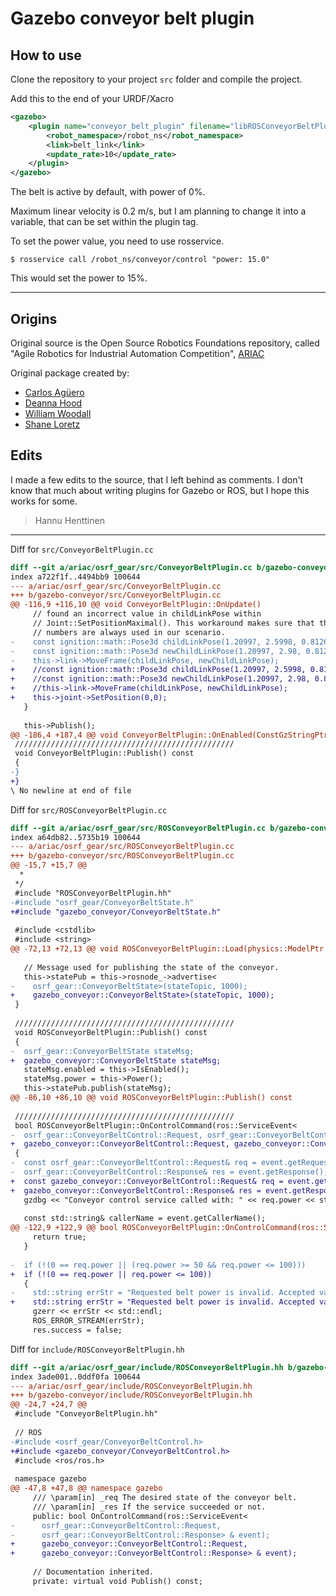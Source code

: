# Gazebo conveyor belt plugin

## How to use

Clone the repository to your project `src` folder and compile the project.

Add this to the end of your URDF/Xacro

```xml
<gazebo>
    <plugin name="conveyor_belt_plugin" filename="libROSConveyorBeltPlugin.so">
        <robot_namespace>/robot_ns</robot_namespace>
        <link>belt_link</link>
        <update_rate>10</update_rate>
    </plugin>
</gazebo>
```

The belt is active by default, with power of 0%. 

Maximum linear velocity is 0.2 m/s, but I am planning to change it into a variable, that can be set within the plugin tag.

To set the power value, you need to use rosservice.

`$ rosservice call /robot_ns/conveyor/control "power: 15.0"`

This would set the power to 15%.

---

## Origins

Original source is the Open Source Robotics Foundations repository, called "Agile Robotics for Industrial Automation Competition", [ARIAC](https://bitbucket.org/osrf/ariac/src/master/)

Original package created by:

- [Carlos Agüero](https://github.com/caguero)
- [Deanna Hood](https://github.com/dhood)
- [William Woodall](https://github.com/wjwwood)
- [Shane Loretz](https://github.com/sloretz)

## Edits

I made a few edits to the source, that I left behind as comments. I don't know that much about writing plugins for Gazebo or ROS, but I hope this works for some.

> Hannu Henttinen

---

Diff for `src/ConveyorBeltPlugin.cc`

```diff
diff --git a/ariac/osrf_gear/src/ConveyorBeltPlugin.cc b/gazebo-conveyor/src/ConveyorBeltPlugin.cc
index a722f1f..4494bb9 100644
--- a/ariac/osrf_gear/src/ConveyorBeltPlugin.cc
+++ b/gazebo-conveyor/src/ConveyorBeltPlugin.cc
@@ -116,9 +116,10 @@ void ConveyorBeltPlugin::OnUpdate()
     // found an incorrect value in childLinkPose within
     // Joint::SetPositionMaximal(). This workaround makes sure that the right
     // numbers are always used in our scenario.
-    const ignition::math::Pose3d childLinkPose(1.20997, 2.5998, 0.8126, 0, 0, -1.57);
-    const ignition::math::Pose3d newChildLinkPose(1.20997, 2.98, 0.8126, 0, 0, -1.57);
-    this->link->MoveFrame(childLinkPose, newChildLinkPose);
+    //const ignition::math::Pose3d childLinkPose(1.20997, 2.5998, 0.8126, 0, 0, -1.57);
+    //const ignition::math::Pose3d newChildLinkPose(1.20997, 2.98, 0.8126, 0, 0, -1.57);
+    //this->link->MoveFrame(childLinkPose, newChildLinkPose);
+    this->joint->SetPosition(0,0);
   }
 
   this->Publish();
@@ -186,4 +187,4 @@ void ConveyorBeltPlugin::OnEnabled(ConstGzStringPtr &_msg)
 /////////////////////////////////////////////////
 void ConveyorBeltPlugin::Publish() const
 {
-}
+}
\ No newline at end of file
```

Diff for `src/ROSConveyorBeltPlugin.cc`

```diff
diff --git a/ariac/osrf_gear/src/ROSConveyorBeltPlugin.cc b/gazebo-conveyor/src/ROSConveyorBeltPlugin.cc
index a64db82..5735b19 100644
--- a/ariac/osrf_gear/src/ROSConveyorBeltPlugin.cc
+++ b/gazebo-conveyor/src/ROSConveyorBeltPlugin.cc
@@ -15,7 +15,7 @@
  *
 */
 #include "ROSConveyorBeltPlugin.hh"
-#include "osrf_gear/ConveyorBeltState.h"
+#include "gazebo_conveyor/ConveyorBeltState.h"
 
 #include <cstdlib>
 #include <string>
@@ -72,13 +72,13 @@ void ROSConveyorBeltPlugin::Load(physics::ModelPtr _parent, sdf::ElementPtr _sdf
 
   // Message used for publishing the state of the conveyor.
   this->statePub = this->rosnode_->advertise<
-    osrf_gear::ConveyorBeltState>(stateTopic, 1000);
+    gazebo_conveyor::ConveyorBeltState>(stateTopic, 1000);
 }
 
 /////////////////////////////////////////////////
 void ROSConveyorBeltPlugin::Publish() const
 {
-  osrf_gear::ConveyorBeltState stateMsg;
+  gazebo_conveyor::ConveyorBeltState stateMsg;
   stateMsg.enabled = this->IsEnabled();
   stateMsg.power = this->Power();
   this->statePub.publish(stateMsg);
@@ -86,10 +86,10 @@ void ROSConveyorBeltPlugin::Publish() const
 
 /////////////////////////////////////////////////
 bool ROSConveyorBeltPlugin::OnControlCommand(ros::ServiceEvent<
-  osrf_gear::ConveyorBeltControl::Request, osrf_gear::ConveyorBeltControl::Response> & event)
+  gazebo_conveyor::ConveyorBeltControl::Request, gazebo_conveyor::ConveyorBeltControl::Response> & event)
 {
-  const osrf_gear::ConveyorBeltControl::Request& req = event.getRequest();
-  osrf_gear::ConveyorBeltControl::Response& res = event.getResponse();
+  const gazebo_conveyor::ConveyorBeltControl::Request& req = event.getRequest();
+  gazebo_conveyor::ConveyorBeltControl::Response& res = event.getResponse();
   gzdbg << "Conveyor control service called with: " << req.power << std::endl;
 
   const std::string& callerName = event.getCallerName();
@@ -122,9 +122,9 @@ bool ROSConveyorBeltPlugin::OnControlCommand(ros::ServiceEvent<
     return true;
   }
 
-  if (!(0 == req.power || (req.power >= 50 && req.power <= 100)))
+  if (!(0 == req.power || req.power <= 100))
   {
-    std::string errStr = "Requested belt power is invalid. Accepted values are 0 or in the range [50, 100].";
+    std::string errStr = "Requested belt power is invalid. Accepted values are in the range [0, 100].";
     gzerr << errStr << std::endl;
     ROS_ERROR_STREAM(errStr);
     res.success = false;
```

Diff for `include/ROSConveyorBeltPlugin.hh`

```diff
diff --git a/ariac/osrf_gear/include/ROSConveyorBeltPlugin.hh b/gazebo-conveyor/include/ROSConveyorBeltPlugin.hh
index 3ade001..0ddf0fa 100644
--- a/ariac/osrf_gear/include/ROSConveyorBeltPlugin.hh
+++ b/gazebo-conveyor/include/ROSConveyorBeltPlugin.hh
@@ -24,7 +24,7 @@
 #include "ConveyorBeltPlugin.hh"
 
 // ROS
-#include <osrf_gear/ConveyorBeltControl.h>
+#include <gazebo_conveyor/ConveyorBeltControl.h>
 #include <ros/ros.h>
 
 namespace gazebo
@@ -47,8 +47,8 @@ namespace gazebo
     /// \param[in] _req The desired state of the conveyor belt.
     /// \param[in] _res If the service succeeded or not.
     public: bool OnControlCommand(ros::ServiceEvent<
-      osrf_gear::ConveyorBeltControl::Request,
-      osrf_gear::ConveyorBeltControl::Response> & event);
+      gazebo_conveyor::ConveyorBeltControl::Request,
+      gazebo_conveyor::ConveyorBeltControl::Response> & event);
 
     // Documentation inherited.
     private: virtual void Publish() const;
```

